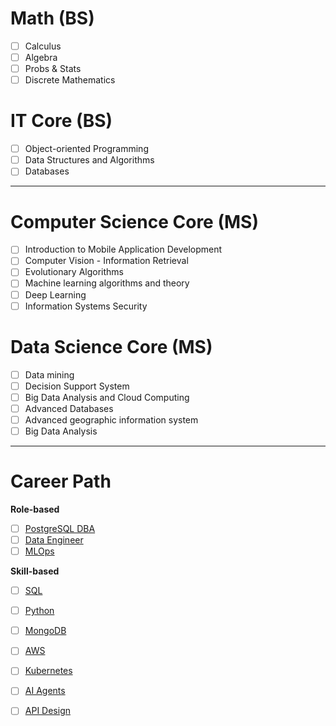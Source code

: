 # Math (BS)
- [ ] Calculus
- [ ] Algebra
- [ ] Probs & Stats
- [ ] Discrete Mathematics
      
# IT Core (BS)
- [ ] Object-oriented Programming
- [ ] Data Structures and Algorithms
- [ ] Databases

---

# Computer Science Core (MS)
- [ ] Introduction to Mobile Application Development
- [ ] Computer Vision - Information Retrieval
- [ ] Evolutionary Algorithms 
- [ ] Machine learning algorithms and theory 
- [ ] Deep Learning
- [ ] Information Systems Security 

# Data Science Core (MS)
- [ ] Data mining 
- [ ] Decision Support System 
- [ ] Big Data Analysis and Cloud Computing 
- [ ] Advanced Databases
- [ ] Advanced geographic information system
- [ ] Big Data Analysis

---

# Career Path
**Role-based**
- [ ] [PostgreSQL DBA](https://roadmap.sh/postgresql-dba)
- [ ] [Data Engineer](https://roadmap.sh/data-engineer)
- [ ] [MLOps](https://roadmap.sh/mlops)

**Skill-based**
- [ ] [SQL](https://roadmap.sh/sql)
- [ ] [Python](https://roadmap.sh/python)
- [ ] [MongoDB](https://roadmap.sh/mongodb)
- [ ] [AWS](https://roadmap.sh/aws)
- [ ] [Kubernetes](https://roadmap.sh/kubernetes)
- [ ] [AI Agents](https://roadmap.sh/ai-agents)
- [ ] [API Design](https://roadmap.sh/api-design)

